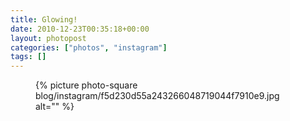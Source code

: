 ```yaml
---
title: Glowing!
date: 2010-12-23T00:35:18+00:00
layout: photopost
categories: ["photos", "instagram"]
tags: []
---
```


<figure class="photo photo--square">
  {% picture photo-square blog/instagram/f5d230d55a243266048719044f7910e9.jpg alt="" %}
</figure>


